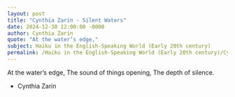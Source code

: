 ```yaml
---
layout: post
title: "Cynthia Zarin - Silent Waters"
date: 2024-12-30 12:00:00 -0000
author: Cynthia Zarin
quote: "At the water’s edge,"
subject: Haiku in the English-Speaking World (Early 20th century)
permalink: /Haiku in the English-Speaking World (Early 20th century)/Cynthia Zarin/Cynthia Zarin - Silent Waters
---
```


At the water’s edge,
The sound of things opening,
The depth of silence.


- Cynthia Zarin
